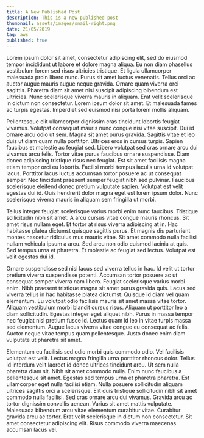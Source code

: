 ```yaml
---
title: A New Published Post
description: This is a new published post
thumbnail: assets/images/snail-right.png
date: 21/05/2019
tag: aws
published: true
---
```


Lorem ipsum dolor sit amet, consectetur adipiscing elit, sed do eiusmod tempor incididunt ut labore et dolore magna aliqua. Eu non diam phasellus vestibulum lorem sed risus ultricies tristique. Et ligula ullamcorper malesuada proin libero nunc. Purus sit amet luctus venenatis. Tellus orci ac auctor augue mauris augue neque gravida. Ornare quam viverra orci sagittis. Pharetra diam sit amet nisl suscipit adipiscing bibendum est ultricies. Nunc scelerisque viverra mauris in aliquam. Erat velit scelerisque in dictum non consectetur. Lorem ipsum dolor sit amet. Et malesuada fames ac turpis egestas. Imperdiet sed euismod nisi porta lorem mollis aliquam.

Pellentesque elit ullamcorper dignissim cras tincidunt lobortis feugiat vivamus. Volutpat consequat mauris nunc congue nisi vitae suscipit. Dui id ornare arcu odio ut sem. Magna sit amet purus gravida. Sagittis vitae et leo duis ut diam quam nulla porttitor. Ultrices eros in cursus turpis. Sapien faucibus et molestie ac feugiat sed. Libero volutpat sed cras ornare arcu dui vivamus arcu felis. Tortor vitae purus faucibus ornare suspendisse. Diam donec adipiscing tristique risus nec feugiat. Est sit amet facilisis magna etiam tempor orci eu lobortis. Facilisi morbi tempus iaculis urna id volutpat lacus. Porttitor lacus luctus accumsan tortor posuere ac ut consequat semper. Nec tincidunt praesent semper feugiat nibh sed pulvinar. Faucibus scelerisque eleifend donec pretium vulputate sapien. Volutpat est velit egestas dui id. Quis hendrerit dolor magna eget est lorem ipsum dolor. Nunc scelerisque viverra mauris in aliquam sem fringilla ut morbi.

Tellus integer feugiat scelerisque varius morbi enim nunc faucibus. Tristique sollicitudin nibh sit amet. A arcu cursus vitae congue mauris rhoncus. Sit amet risus nullam eget. Et tortor at risus viverra adipiscing at in. Hac habitasse platea dictumst quisque sagittis purus. Et magnis dis parturient montes nascetur ridiculus mus mauris vitae. Sit amet commodo nulla facilisi nullam vehicula ipsum a arcu. Sed arcu non odio euismod lacinia at quis. Sed tempus urna et pharetra. Et molestie ac feugiat sed lectus. Volutpat est velit egestas dui id.

Ornare suspendisse sed nisi lacus sed viverra tellus in hac. Id velit ut tortor pretium viverra suspendisse potenti. Accumsan tortor posuere ac ut consequat semper viverra nam libero. Feugiat scelerisque varius morbi enim. Nibh praesent tristique magna sit amet purus gravida quis. Lacus sed viverra tellus in hac habitasse platea dictumst. Quisque id diam vel quam elementum. Eu volutpat odio facilisis mauris sit amet massa vitae tortor. Aliquam vestibulum morbi blandit cursus risus. Aliquam ut porttitor leo a diam sollicitudin. Egestas integer eget aliquet nibh. Purus in massa tempor nec feugiat nisl pretium fusce id. Lectus quam id leo in vitae turpis massa sed elementum. Augue lacus viverra vitae congue eu consequat ac felis. Auctor neque vitae tempus quam pellentesque. Justo donec enim diam vulputate ut pharetra sit amet.

Elementum eu facilisis sed odio morbi quis commodo odio. Vel facilisis volutpat est velit. Lectus magna fringilla urna porttitor rhoncus dolor. Tellus id interdum velit laoreet id donec ultrices tincidunt arcu. Ut sem nulla pharetra diam sit. Nibh sit amet commodo nulla. Enim nunc faucibus a pellentesque sit amet. Egestas sed tempus urna et pharetra pharetra. Est ullamcorper eget nulla facilisi etiam. Nulla posuere sollicitudin aliquam ultrices sagittis orci a scelerisque. Elit duis tristique sollicitudin nibh sit amet commodo nulla facilisi. Sed cras ornare arcu dui vivamus. Gravida arcu ac tortor dignissim convallis aenean. Varius sit amet mattis vulputate. Malesuada bibendum arcu vitae elementum curabitur vitae. Curabitur gravida arcu ac tortor. Erat velit scelerisque in dictum non consectetur. Sit amet consectetur adipiscing elit. Risus commodo viverra maecenas accumsan lacus vel.

